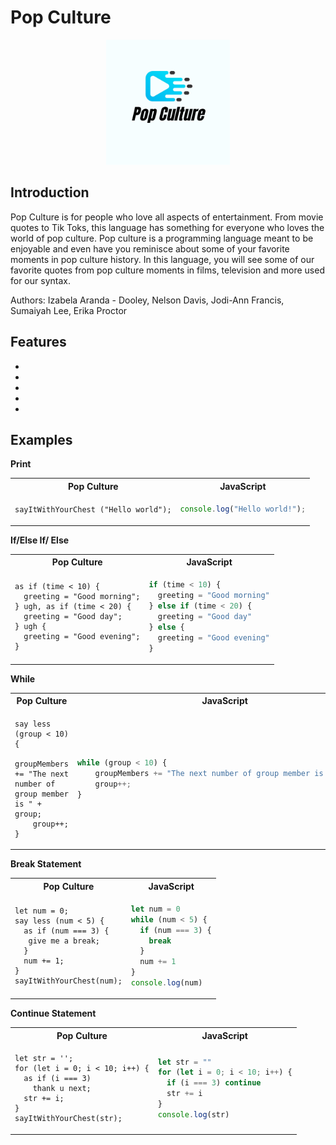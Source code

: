 # Pop Culture

<p align="center">
<img src= "docs/logo.png" height="200">
</p>

## Introduction

Pop Culture is for people who love all aspects of entertainment. From movie quotes to Tik Toks, this language has something for everyone who loves the world of pop culture. Pop culture is a programming language meant to be enjoyable and even have you reminisce about some of your favorite moments in pop culture history. In this language, you will see some of our favorite quotes from pop culture moments in films, television and more used for our syntax.

Authors: Izabela Aranda - Dooley, Nelson Davis, Jodi-Ann Francis, Sumaiyah Lee, Erika Proctor

## Features

-
-
-
-
-

## Examples

**Print**

<table>
  <tr>
  <th>Pop Culture</th>
  <th>JavaScript</th>
  </tr>

  <tr>
  <td>

```Pop Culture
sayItWithYourChest ("Hello world");
```

  </td>

  <td>

```JavaScript
console.log("Hello world!");
```

  </td>
  </tr>
</table>

**If/Else If/ Else**

<table>
  <tr>
  <th>Pop Culture</th>
  <th>JavaScript</th>
  </tr>

  <tr>
  <td>

```Pop Culture
as if (time < 10) {
  greeting = "Good morning";
} ugh, as if (time < 20) {
  greeting = "Good day";
} ugh {
  greeting = "Good evening";
}
```

  </td>

  <td>

```javascript
if (time < 10) {
  greeting = "Good morning"
} else if (time < 20) {
  greeting = "Good day"
} else {
  greeting = "Good evening"
}
```

  </td>
  </tr>
</table>

**While**

<table>
  <tr>
  <th>Pop Culture</th>
  <th>JavaScript</th>
  </tr>

  <tr>
  <td style="width:100px;"><div style="overflow:scroll; width:100%">

```Pop Culture
say less (group < 10) {
    groupMembers += "The next number of group member is " + group;
    group++;
}
```

  </div> </td>
 
   <td style="width:100px;"><div style="overflow:scroll; width:100%">
  
```javascript
while (group < 10) {
    groupMembers += "The next number of group member is " + group;
    group++;
}
```
 </div> </td>

  </tr>
</table>

**Break Statement**

<table>
  <tr>
  <th>Pop Culture</th>
  <th>JavaScript</th>
  </tr>

  <tr>
  <td>

```Pop Culture
let num = 0;
say less (num < 5) {
  as if (num === 3) {
   give me a break;
  }
  num += 1;
}
sayItWithYourChest(num);
```

  </td>

  <td>

```javascript
let num = 0
while (num < 5) {
  if (num === 3) {
    break
  }
  num += 1
}
console.log(num)
```

  </td>
  </tr>
</table>

**Continue Statement**

<table>
  <tr>
  <th>Pop Culture</th>
  <th>JavaScript</th>
  </tr>

  <tr>
  <td>

```Pop Culture
let str = '';
for (let i = 0; i < 10; i++) {
  as if (i === 3)
    thank u next;
  str += i;
}
sayItWithYourChest(str);
```

  </td>

  <td>

```javascript
let str = ""
for (let i = 0; i < 10; i++) {
  if (i === 3) continue
  str += i
}
console.log(str)
```

  </td>
  </tr>
</table>
